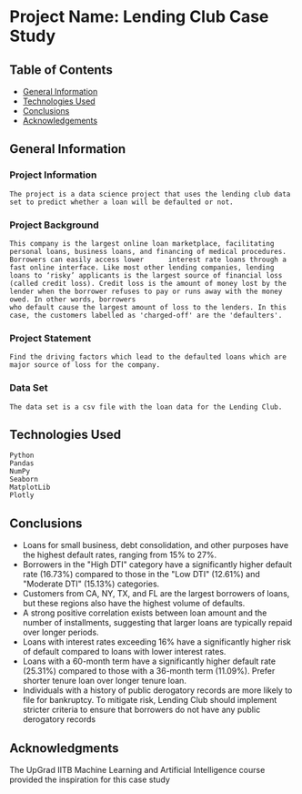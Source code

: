 # Project Name: Lending Club Case Study

##  Table of Contents
* [General Information](*GeneralInformation)
* [Technologies Used](*TechnologiesUsed)
* [Conclusions](*Conclusions)
* [Acknowledgements](*Acknowledgements)

## General Information
  ### Project Information
    The project is a data science project that uses the lending club data set to predict whether a loan will be defaulted or not.

  ### Project Background
    This company is the largest online loan marketplace, facilitating personal loans, business loans, and financing of medical procedures. Borrowers can easily access lower      interest rate loans through a fast online interface. Like most other lending companies, lending loans to ‘risky’ applicants is the largest source of financial loss   
    (called credit loss). Credit loss is the amount of money lost by the lender when the borrower refuses to pay or runs away with the money owed. In other words, borrowers 
    who default cause the largest amount of loss to the lenders. In this case, the customers labelled as 'charged-off' are the 'defaulters'.

  ### Project Statement
    Find the driving factors which lead to the defaulted loans which are major source of loss for the company.

  ### Data Set
    The data set is a csv file with the loan data for the Lending Club.

## Technologies Used
    Python
    Pandas
    NumPy
    Seaborn
    MatplotLib
    Plotly

## Conclusions
  * Loans for small business, debt consolidation, and other purposes have the highest default rates, ranging from 15% to 27%.
  * Borrowers in the "High DTI" category have a significantly higher default rate (16.73%) compared to those in the "Low DTI" (12.61%) and "Moderate DTI" (15.13%) categories.
  * Customers from CA, NY, TX, and FL are the largest borrowers of loans, but these regions also have the highest volume of defaults.
  * A strong positive correlation exists between loan amount and the number of installments, suggesting that larger loans are typically repaid over longer periods.
  * Loans with interest rates exceeding 16% have a significantly higher risk of default compared to loans with lower interest rates.
  * Loans with a 60-month term have a significantly higher default rate (25.31%) compared to those with a 36-month term (11.09%). Prefer shorter tenure loan over longer
    tenure loan.
  * Individuals with a history of public derogatory records are more likely to file for bankruptcy. To mitigate risk, Lending Club should implement stricter criteria
    to ensure that borrowers do not have any public derogatory records

## Acknowledgments
  The UpGrad IITB Machine Learning and Artificial Intelligence course provided the inspiration for this case study
